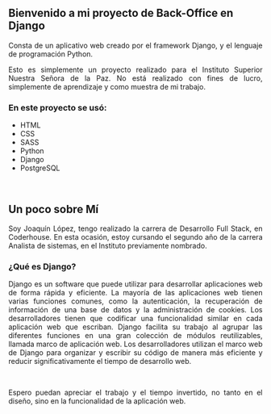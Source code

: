 <h2>Bienvenido a mi proyecto de Back-Office en Django</h2>
<p style="text-align: justify;">Consta de un aplicativo web creado por el framework Django, y el lenguaje de programación Python.</p>
<p style="text-align: justify;">Esto es simplemente un proyecto realizado para el Instituto Superior Nuestra Señora de la Paz. No está realizado con fines de lucro, simplemente de aprendizaje y como muestra de mi trabajo.</a></p>

<div>
    <h3>En este proyecto se usó:</h3>
    <ul>
        <li>HTML</li>
        <li>CSS</li>
        <li>SASS</li>
        <li>Python</li>
        <li>Django</li>
        <li>PostgreSQL</li>
    </ul>
</div>
<br>
<h2> Un poco sobre Mí </h2>
<p style="text-align: justify;">Soy Joaquín López, tengo realizado la carrera de Desarrollo Full Stack, en Coderhouse. En esta ocasión, estoy cursando el segundo año de la carrera Analista de sistemas, en el Instituto previamente nombrado.</p>
<h3>¿Qué es Django?</h3>
<p style="text-align: justify;">Django es un software que puede utilizar para desarrollar aplicaciones web de forma rápida y eficiente. La mayoría de las aplicaciones web tienen varias funciones comunes, como la autenticación, la recuperación de información de una base de datos y la administración de cookies. Los desarrolladores tienen que codificar una funcionalidad similar en cada aplicación web que escriban. Django facilita su trabajo al agrupar las diferentes funciones en una gran colección de módulos reutilizables, llamada marco de aplicación web. Los desarrolladores utilizan el marco web de Django para organizar y escribir su código de manera más eficiente y reducir significativamente el tiempo de desarrollo web.</p>
<br>
<p style="text-align: justify;">Espero puedan apreciar el trabajo y el tiempo invertido, no tanto en el diseño, sino en la funcionalidad de la aplicación web.</p>